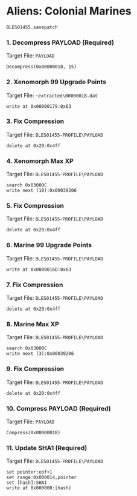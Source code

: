 #  Aliens: Colonial Marines 

`BLES01455.savepatch`

### 1. Decompress PAYLOAD (Required)

Target File: `PAYLOAD`

```
Decompress(0x00000018, 15)
```

### 2.  Xenomorph 99 Upgrade Points

Target File: `~extracted\00000018.dat`

```
write at 0x00000179:0x63
```

### 3. Fix Compression

Target File: `BLES01455-PROFILE\PAYLOAD`

```
delete at 0x20:0x4ff
```

### 4.  Xenomorph Max XP

Target File: `BLES01455-PROFILE\PAYLOAD`

```
search 0x03000C
write next (10):0x00039206
```

### 5. Fix Compression

Target File: `BLES01455-PROFILE\PAYLOAD`

```
delete at 0x20:0x4ff
```

### 6.  Marine 99 Upgrade Points

Target File: `BLES01455-PROFILE\PAYLOAD`

```
write at 0x0000016D:0x63
```

### 7. Fix Compression

Target File: `BLES01455-PROFILE\PAYLOAD`

```
delete at 0x20:0x4ff
```

### 8.  Marine Max XP

Target File: `BLES01455-PROFILE\PAYLOAD`

```
search 0x03000C
write next (3):0x00039206
```

### 9. Fix Compression

Target File: `BLES01455-PROFILE\PAYLOAD`

```
delete at 0x20:0x4ff
```

### 10. Compress PAYLOAD (Required)

Target File: `PAYLOAD`

```
Compress(0x00000018)
```

### 11. Update SHA1 (Required)

Target File: `BLES01455-PROFILE\PAYLOAD`

```
set pointer:eof+1
set range:0x000014,pointer
set [hash]:SHA1
write at 0x000000:[hash]
```

